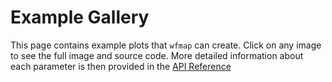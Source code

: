 # Example Gallery

This page contains example plots that `wfmap` can create. Click on any image to see the full image and source code. More detailed information about each parameter is then provided in the [API Reference](https://wfmap.ml/docstrings)
